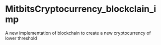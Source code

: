 # MitbitsCryptocurrency_blockclain_imp
A new implementation of blockchain to create a new cryptocurrency of lower threshold 
